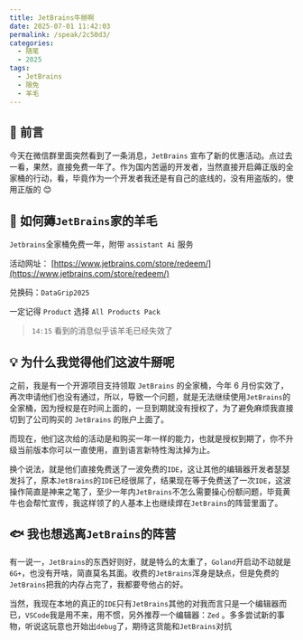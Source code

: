 ```yaml
---
title: JetBrains牛掰啊
date: 2025-07-01 11:42:03
permalink: /speak/2c50d3/
categories:
  - 随笔
  - 2025
tags:
  - JetBrains
  - 限免
  - 羊毛
---
```


## 💬 前言

今天在微信群里面突然看到了一条消息，`JetBrains` 宣布了新的优惠活动。点过去一看，果然，直接免费一年了。作为国内苦逼的开发者，当然直接开启薅正版的全家桶的行动，看，毕竟作为一个开发者我还是有自己的底线的，没有用盗版的，使用正版的 😊

<!-- more -->

<InArticleAdsense
    data-ad-client="ca-pub-1725717718088510"
    data-ad-slot="4281148213">
</InArticleAdsense>

## 🦙 如何薅`JetBrains`家的羊毛

`Jetbrains`全家桶免费一年，附带 `assistant Ai` 服务

活动网址： [https://www.jetbrains.com/store/redeem/](https://www.jetbrains.com/store/redeem/)

兑换码：`DataGrip2025`

一定记得 `Product` 选择 `All Products Pack`

> `14:15` 看到的消息似乎该羊毛已经失效了

## 💡 为什么我觉得他们这波牛掰呢

之前，我是有一个开源项目支持领取 `JetBrains` 的全家桶，今年 6 月份实效了，再次申请他们也没有通过，所以，导致一个问题，就是无法继续使用`JetBrains`的全家桶，因为授权是在时间上面的，一旦到期就没有授权了，为了避免麻烦我直接切到了公司购买的 `JetBrains` 的账户上面了。

而现在，他们这次给的活动是和购买一年一样的能力，也就是授权到期了，你不升级当前版本你可以一直使用，直到语言新特性淘汰掉为止。

换个说法，就是他们直接免费送了一波免费的`IDE`，这让其他的编辑器开发者瑟瑟发抖了，原本`JetBrains`的`IDE`已经很屌了，结果现在等于免费送了一次`IDE`，这波操作简直是神来之笔了，至少一年内`JetBrains`不怎么需要操心份额问题，毕竟黄牛也会帮忙宣传，我这样领了的人基本上也继续焊在`JetBrains`的阵营里面了。

## 🐟 我也想逃离`JetBrains`的阵营

有一说一，`JetBrains`的东西好则好，就是特么的太重了，`Goland`开启动不动就是`6G+`，也没有开啥，简直莫名其面。收费的`JetBrains`浑身是缺点，但是免费的`JetBrains`把我的内存占完了，我都要夸他占的好。

当然，我现在本地的真正的`IDE`只有`JetBrains`其他的对我而言只是一个编辑器而已，`VSCode`我是用不来，用不惯，另外推荐一个编辑器：`Zed` 。多多尝试新的事物，听说这玩意也开始出`debug`了，期待这货能和`JetBrains`对抗
